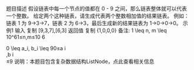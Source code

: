 题目描述
假设链表中每一个节点的值都在 0 - 9 之间，那么链表整体就可以代表一个整数。
给定两个这种链表，请生成代表两个整数相加值的结果链表。
例如：链表 1 为 9->3->7，链表 2 为 6->3，最后生成新的结果链表为 1->0->0->0。
示例1
输入
复制
[9,3,7],[6,3]
返回值
复制
{1,0,0,0}
备注:
1 \leq n, m \leq 10^61≤n,m≤10 
6
 
0 \leq a_i, b_i \leq 90≤a 
i
​	
 ,b 
i
​	
 ≤9
说明：本题目包含复杂数据结构ListNode，点此查看相关信息